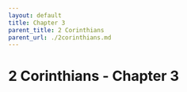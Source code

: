 ```yaml
---
layout: default
title: Chapter 3
parent_title: 2 Corinthians
parent_url: ./2corinthians.md
---
```


# 2 Corinthians - Chapter 3

